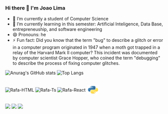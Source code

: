 ### Hi there 👋 I'm Joao Lima
- 🔭 I’m currently a student of Computer Science
- 🌱 I’m currently learning in this semester: Artificial Inteligence, Data Base, entrepreneuship, and software engineering
- 😄 Pronouns: he 
- ⚡ Fun fact: Did you know that the term "bug" to describe a glitch or error in a computer program originated in 1947 when a moth got trapped in a relay of the Harvard Mark II computer? This incident was documented by computer scientist Grace Hopper, who coined the term "debugging" to describe the process of fixing computer glitches.

![Anurag's GitHub stats](https://github-readme-stats.vercel.app/api?username=MainJoaoLima&show_icons=true&theme=radical)
![Top Langs](https://github-readme-stats.vercel.app/api/top-langs/?username=MainJoaoLima&show_icons=true&theme=radical&hide_progress=true)

<div style="display: inline_block"><br>
  <img align="center" alt="Rafa-HTML" height="30" width="40" src="https://cdn.jsdelivr.net/gh/devicons/devicon@latest/icons/c/c-original.svg" />
  <img align="center" alt="Rafa-Ts" height="30" width="40" src="https://cdn.jsdelivr.net/gh/devicons/devicon@latest/icons/cplusplus/cplusplus-original.svg" />
  <img align="center" alt="Rafa-React" height="30" width="40" src="https://cdn.jsdelivr.net/gh/devicons/devicon@latest/icons/dart/dart-original.svg" />
  <img align="center" alt="Rafa-Python" height="30" width="40" src="https://raw.githubusercontent.com/devicons/devicon/master/icons/python/python-original.svg">
</div>
  
  ##
 
<div> 
  <a href="https://instagram.com/superjoaoluis" target="_blank"><img src="https://img.shields.io/badge/-Instagram-%23E4405F?style=for-the-badge&logo=instagram&logoColor=white" target="_blank"></a>
  <a href = "mailto:branch.joao.1@gmail.com"><img src="https://img.shields.io/badge/-Gmail-%23333?style=for-the-badge&logo=gmail&logoColor=white" target="_blank"></a>
  <a href="https://www.linkedin.com/in/main-joao-lima" target="_blank"><img src="https://img.shields.io/badge/-LinkedIn-%230077B5?style=for-the-badge&logo=linkedin&logoColor=white" target="_blank"></a> 
  
</div>         
